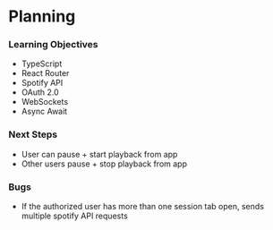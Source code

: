 # Planning

### Learning Objectives
- TypeScript
- React Router
- Spotify API
- OAuth 2.0
- WebSockets
- Async Await

### Next Steps
- User can pause + start playback from app
- Other users pause + stop playback from app

### Bugs
- If the authorized user has more than one session tab open, sends multiple spotify API requests